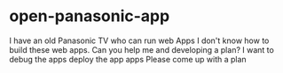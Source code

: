 # open-panasonic-app

I have an old Panasonic TV who can run web Apps
I don't know how to build these web apps. Can you help me and developing a plan?
I want to debug the apps deploy the app apps
Please come up with a plan
